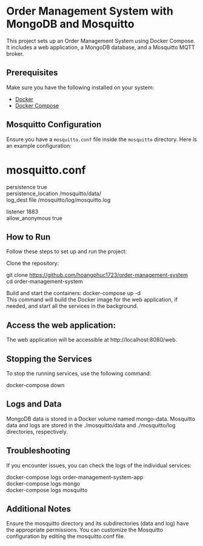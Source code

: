 ﻿# Order Management System with MongoDB and Mosquitto

This project sets up an Order Management System using Docker Compose. It includes a web application, a MongoDB database, and a Mosquitto MQTT broker.

## Prerequisites

Make sure you have the following installed on your system:
- [Docker](https://docs.docker.com/get-docker/)
- [Docker Compose](https://docs.docker.com/compose/install/)

## Mosquitto Configuration

Ensure you have a `mosquitto.conf` file inside the `mosquitto` directory. Here is an example configuration:

# mosquitto.conf

persistence true <br />
persistence_location /mosquitto/data/ <br />
log_dest file /mosquitto/log/mosquitto.log <br />

listener 1883 <br />
allow_anonymous true

## How to Run
Follow these steps to set up and run the project:

Clone the repository:

git clone https://github.com/hoangphuc1723/order-management-system <br />
cd order-management-system

Build and start the containers:
docker-compose up -d <br />
This command will build the Docker image for the web application, if needed, and start all the services in the background.

## Access the web application:
The web application will be accessible at http://localhost:8080/web.

## Stopping the Services
To stop the running services, use the following command:

docker-compose down <br />

## Logs and Data
MongoDB data is stored in a Docker volume named mongo-data.
Mosquitto data and logs are stored in the ./mosquitto/data and ./mosquitto/log directories, respectively.
## Troubleshooting
If you encounter issues, you can check the logs of the individual services:

docker-compose logs order-management-system-app <br />
docker-compose logs mongo <br />
docker-compose logs mosquitto

## Additional Notes
Ensure the mosquitto directory and its subdirectories (data and log) have the appropriate permissions.
You can customize the Mosquitto configuration by editing the mosquitto.conf file.
